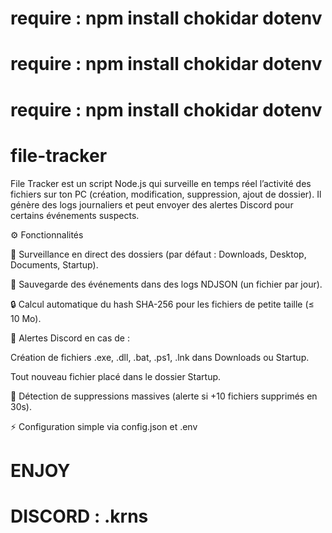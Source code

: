 # require : npm install chokidar dotenv 
# require : npm install chokidar dotenv 
# require : npm install chokidar dotenv 

# file-tracker
File Tracker est un script Node.js qui surveille en temps réel l’activité des fichiers sur ton PC (création, modification, suppression, ajout de dossier). Il génère des logs journaliers et peut envoyer des alertes Discord pour certains événements suspects.


⚙️ Fonctionnalités

🔎 Surveillance en direct des dossiers (par défaut : Downloads, Desktop, Documents, Startup).

📝 Sauvegarde des événements dans des logs NDJSON (un fichier par jour).

🔒 Calcul automatique du hash SHA-256 pour les fichiers de petite taille (≤ 10 Mo).

🚨 Alertes Discord en cas de :

Création de fichiers .exe, .dll, .bat, .ps1, .lnk dans Downloads ou Startup.

Tout nouveau fichier placé dans le dossier Startup.

🛑 Détection de suppressions massives (alerte si +10 fichiers supprimés en 30s).

⚡ Configuration simple via config.json et .env

# ENJOY 
# DISCORD : .krns
